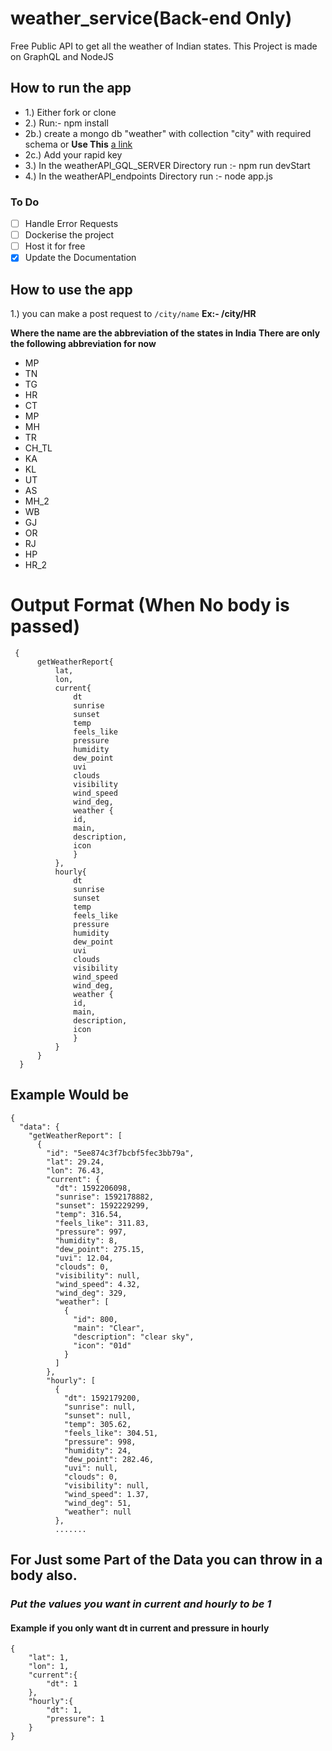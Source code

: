 # weather_service(Back-end Only)
Free Public API to get all the weather of Indian states. This Project is made on GraphQL and NodeJS

## How to run the app
- 1.)  Either fork or clone
- 2.)  Run:- npm install
- 2b.) create a mongo db "weather" with collection "city" with required schema or __Use This__ [a link](https://github.com/kimj0588/weather_service/tree/master/weatherAPI_DB)
- 2c.) Add your rapid key
- 3.)  In the weatherAPI_GQL_SERVER Directory run :- npm run devStart
- 4.)  In the weatherAPI_endpoints Directory run :- node app.js

### To Do
- [ ]  Handle Error Requests
- [ ]  Dockerise the project
- [ ]  Host it for free
- [x]  Update the Documentation

## How to use the app

1.) you can make a post request to ```/city/name```
__Ex:- /city/HR__

__Where the name are the abbreviation of the states in India__
__There are only the following abbreviation for now__

	
   - MP
   - TN
   - TG
   - HR
   - CT
   - MP
   - MH
   - TR
   - CH_TL
   - KA
   - KL
   - UT
   - AS
   - MH_2
   - WB
   - GJ
   - OR
   - RJ
   - HP
   - HR_2
 
 
# Output Format (When No body is passed)
```
 {
      getWeatherReport{
          lat,
          lon,
          current{
              dt
              sunrise
              sunset
              temp
              feels_like
              pressure
              humidity
              dew_point
              uvi
              clouds
              visibility
              wind_speed
              wind_deg,
              weather {
              id,
              main,
              description,
              icon
              }
          },
          hourly{
              dt
              sunrise
              sunset
              temp
              feels_like
              pressure
              humidity
              dew_point
              uvi
              clouds
              visibility
              wind_speed
              wind_deg,
              weather {
              id,
              main,
              description,
              icon
              }
          }
      }
  }
```

## Example Would be
```
{
  "data": {
    "getWeatherReport": [
      {
        "id": "5ee874c3f7bcbf5fec3bb79a",
        "lat": 29.24,
        "lon": 76.43,
        "current": {
          "dt": 1592206098,
          "sunrise": 1592178882,
          "sunset": 1592229299,
          "temp": 316.54,
          "feels_like": 311.83,
          "pressure": 997,
          "humidity": 8,
          "dew_point": 275.15,
          "uvi": 12.04,
          "clouds": 0,
          "visibility": null,
          "wind_speed": 4.32,
          "wind_deg": 329,
          "weather": [
            {
              "id": 800,
              "main": "Clear",
              "description": "clear sky",
              "icon": "01d"
            }
          ]
        },
        "hourly": [
          {
            "dt": 1592179200,
            "sunrise": null,
            "sunset": null,
            "temp": 305.62,
            "feels_like": 304.51,
            "pressure": 998,
            "humidity": 24,
            "dew_point": 282.46,
            "uvi": null,
            "clouds": 0,
            "visibility": null,
            "wind_speed": 1.37,
            "wind_deg": 51,
            "weather": null
          },
          .......
```

## For Just some Part of the Data you can throw in a body also.

### _Put the values you want in current and hourly to be 1_
#### Example if you only want dt in current and pressure in hourly

```
{
	"lat": 1,
	"lon": 1,
	"current":{
	    "dt": 1
	},
	"hourly":{
	    "dt": 1,
	    "pressure": 1
	}
}
```
